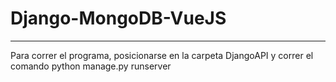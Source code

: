 # Django-MongoDB-VueJS
---

Para correr el programa, posicionarse en la carpeta DjangoAPI y correr el comando python manage.py runserver
 
